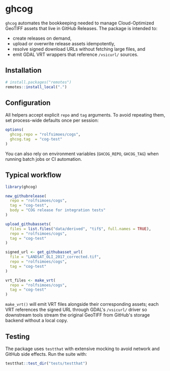 # ghcog

`ghcog` automates the bookkeeping needed to manage Cloud-Optimized GeoTIFF
assets that live in GitHub Releases. The package is intended to:

- create releases on demand,
- upload or overwrite release assets idempotently,
- resolve signed download URLs without fetching large files, and
- emit GDAL VRT wrappers that reference `/vsicurl/` sources.

## Installation

```r
# install.packages("remotes")
remotes::install_local(".")
```

## Configuration

All helpers accept explicit `repo` and `tag` arguments. To avoid repeating them,
set process-wide defaults once per session:

```r
options(
  ghcog.repo = "rolfsimoes/cogs",
  ghcog.tag  = "cog-test"
)
```

You can also rely on environment variables (`GHCOG_REPO`, `GHCOG_TAG`) when
running batch jobs or CI automation.

## Typical workflow

```r
library(ghcog)

new_githubrelease(
  repo = "rolfsimoes/cogs",
  tag = "cog-test",
  body = "COG release for integration tests"
)

upload_githubassets(
  files = list.files("data/derived", "tif$", full.names = TRUE),
  repo = "rolfsimoes/cogs",
  tag = "cog-test"
)

signed_url <- get_githubasset_url(
  file = "LANDSAT_OLI_2017_corrected.tif",
  repo = "rolfsimoes/cogs",
  tag = "cog-test"
)

vrt_files <- make_vrt(
  repo = "rolfsimoes/cogs",
  tag = "cog-test"
)
```

`make_vrt()` will emit VRT files alongside their corresponding assets; each VRT
references the signed URL through GDAL's `/vsicurl/` driver so downstream tools
stream the original GeoTIFF from GitHub's storage backend without a local copy.

## Testing

The package uses `testthat` with extensive mocking to avoid network and GitHub
side effects. Run the suite with:

```r
testthat::test_dir("tests/testthat")
```
